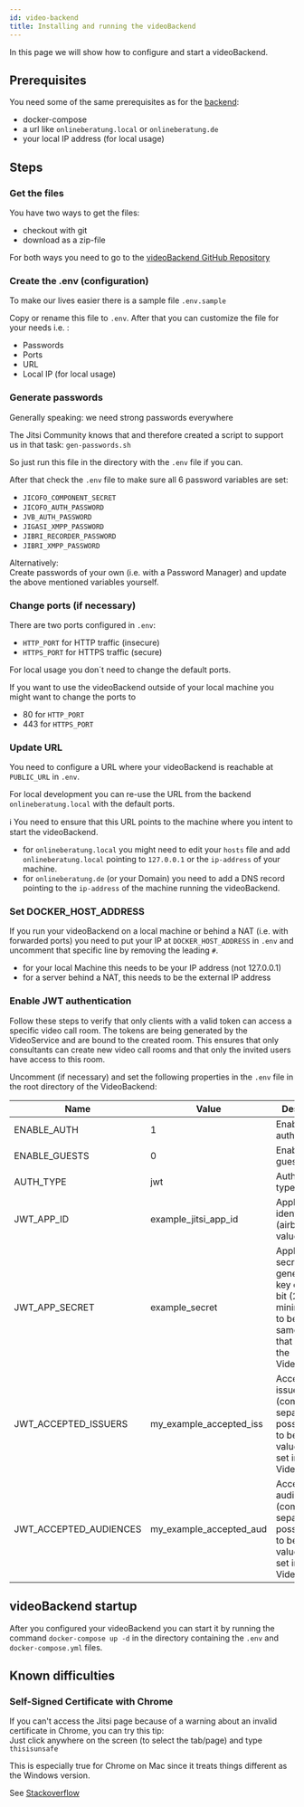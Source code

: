 ```yaml
---
id: video-backend
title: Installing and running the videoBackend
---
```


In this page we will show how to configure and start a videoBackend.

## Prerequisites
You need some of the same prerequisites as for the [backend](../backend/install-and-running-locally.md):
 - docker-compose
 - a url like ```onlineberatung.local``` or ```onlineberatung.de```
 - your local IP address (for local usage)
 
## Steps
 
### Get the files
You have two ways to get the files:
 - checkout with git
 - download as a zip-file

For both ways you need to go to the [videoBackend GitHub Repository](https://github.com/CaritasDeutschland/caritas-onlineBeratung-videoBackend)

### Create the .env (configuration)
To make our lives easier there is a sample file ```.env.sample```

Copy or rename this file to ```.env```. After that you can customize the file for your needs i.e. :
 - Passwords
 - Ports
 - URL
 - Local IP (for local usage)

### Generate passwords
Generally speaking: we need strong passwords everywhere

The Jitsi Community knows that and therefore created a script to support us in that task: ```gen-passwords.sh```

So just run this file in the directory with the ```.env``` file if you can.

After that check the ```.env``` file to make sure all 6 password variables are set:
 - ```JICOFO_COMPONENT_SECRET```
 - ```JICOFO_AUTH_PASSWORD```
 - ```JVB_AUTH_PASSWORD```
 - ```JIGASI_XMPP_PASSWORD```
 - ```JIBRI_RECORDER_PASSWORD```
 - ```JIBRI_XMPP_PASSWORD```

Alternatively: \
Create passwords of your own (i.e. with a Password Manager) and update the above mentioned variables yourself.

### Change ports (if necessary)
There are two ports configured in ```.env```:
 - ```HTTP_PORT``` for HTTP traffic (insecure)
 - ```HTTPS_PORT```  for HTTPS traffic (secure)

For local usage you don´t need to change the default ports. 

If you want to use the videoBackend outside of your local machine you might want to change the ports to 
 - 80 for ```HTTP_PORT```
 - 443 for ```HTTPS_PORT```

### Update URL
You need to configure a URL where your videoBackend is reachable at ```PUBLIC_URL``` in ```.env```.

For local development you can re-use the URL from the backend ```onlineberatung.local``` with the default ports.

ℹ You need to ensure that this URL points to the machine where you intent to start the videoBackend.
 - for ```onlineberatung.local``` you might need to edit your ```hosts``` file and add ```onlineberatung.local``` pointing to ```127.0.0.1``` or the ```ip-address``` of your machine.
 - for ```onlineberatung.de``` (or your Domain) you need to add a DNS record pointing to the ```ip-address``` of the machine running the videoBackend.

### Set DOCKER_HOST_ADDRESS
If you run your videoBackend on a local machine or behind a NAT (i.e. with forwarded ports) you need to put your IP at ```DOCKER_HOST_ADDRESS``` in ```.env``` and uncomment that specific line by removing the leading ```#```.
 - for your local Machine this needs to be your IP address (not 127.0.0.1)
 - for a server behind a NAT, this needs to be the external IP address

 ### Enable JWT authentication
 Follow these steps to verify that only clients with a valid token can access a specific video call room. The tokens are being generated by the VideoService and are bound to the created room. This ensures that only consultants can create new video call rooms and that only the invited users have access to this room.

 Uncomment (if necessary) and set the following properties in the `.env` file in the root directory of the VideoBackend:

| Name | Value | Description |
| ---- | ----- | ----------- |
| ENABLE_AUTH | 1 | Enable/disable authentication |
| ENABLE_GUESTS | 0 | Enable/disable guest access |
| AUTH_TYPE | jwt | Authentication type |
| JWT_APP_ID | example_jitsi_app_id | Application identifier (airbitrary value) |
| JWT_APP_SECRET | example_secret | Application secret. Please generate a key of 256-bit (23 bytes) minimum. Has to be the same value that is set in the VideoService. |
| JWT_ACCEPTED_ISSUERS | my_example_accepted_iss | Accepted issuers (comma separated list possible). Has to be on of the values that is set in the VideoService.  |
| JWT_ACCEPTED_AUDIENCES | my_example_accepted_aud | Accepted audiences (comma separated list possible). Has to be on of the values that is set in the VideoService. |

## videoBackend startup
After you configured your videoBackend you can start it by running the command ```docker-compose up -d``` in the directory containing the ```.env``` and ```docker-compose.yml``` files.
 
## Known difficulties
 
### Self-Signed Certificate with Chrome
If you can't access the Jitsi page because of a warning about an invalid certificate in Chrome, you can try this tip:\
Just click anywhere on the screen (to select the tab/page) and type ```thisisunsafe```

This is especially true for Chrome on Mac since it treats things different as the Windows version.

See [Stackoverflow](https://stackoverflow.com/questions/58802767/no-proceed-anyway-option-on-neterr-cert-invalid-in-chrome-on-macos/58957322#58957322)
 
 